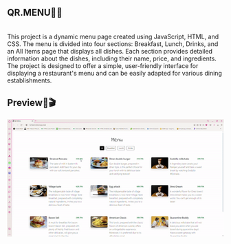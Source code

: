 <h2>QR.MENU🍔🍕</h2><br>
This project is a dynamic menu page created using JavaScript, HTML, and CSS. The menu is divided into four sections: Breakfast, Lunch, Drinks, and an All Items page that displays all dishes. Each section provides detailed information about the dishes, including their name, price, and ingredients.
The project is designed to offer a simple, user-friendly interface for displaying a restaurant's menu and can be easily adapted for various dining establishments.
<br>
<h2>Preview🎥🎬</h2>
<img src="./QRMENU-.gif">

